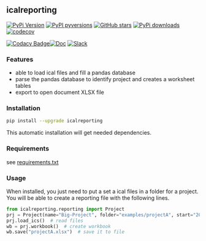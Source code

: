 icalreporting
-----

[![PyPi Version](https://img.shields.io/pypi/v/icalreporting.svg?style=flat)](https://pypi.org/project/icalreporting)
[![PyPI pyversions](https://img.shields.io/pypi/pyversions/icalreporting.svg?style=flat)](https://pypi.org/pypi/icalreporting/)
[![GitHub stars](https://img.shields.io/github/stars/jgressier/icalreporting.svg?style=flat&logo=github&label=Stars&logoColor=white)](https://github.com/jgressier/icalreporting)
[![PyPi downloads](https://img.shields.io/pypi/dm/icalreporting.svg?style=flat)](https://pypistats.org/packages/icalreporting)
[![codecov](https://img.shields.io/codecov/c/github/jgressier/icalreporting.svg?style=flat)](https://codecov.io/gh/jgressier/icalreporting)

[![Codacy Badge](https://app.codacy.com/project/badge/Grade/d32cf67a5fa242c88bb1568277f1d60e)](https://app.codacy.com/gh/jgressier/icalreporting/dashboard?utm_source=gh&utm_medium=referral&utm_content=&utm_campaign=Badge_grade)[![Doc](https://readthedocs.org/projects/icalreporting/badge/?version=latest)](https://readthedocs.org/projects/icalreporting/)
[![Slack](https://img.shields.io/static/v1?logo=slack&label=slack&message=contact&style=flat)](https://join.slack.com/t/isae-opendev/shared_invite/zt-obqywf6r-UUuHR4_hc5iTzyL5bFCwpw
)

### Features

- able to load ical files and fill a pandas database
- parse the pandas database to identify project and creates a worksheet tables
- export to open document XLSX file

### Installation

```bash
pip install --upgrade icalreporting
```
This automatic installation will get needed dependencies. 

### Requirements

see [requirements.txt](https://github.com/jgressier/icalreporting/blob/master/requirements.txt)

### Usage

When installed, you just need to put a set a ical files in a folder for a project. You will be able to create a reporting file with the following lines.

```python
from icalreporting.reporting import Project
prj = Project(name="Big-Project", folder="examples/projectA", start="2023-01-01", end="2024-01-01")
prj.load_ics()  # read files
wb = prj.workbook()  # create workbook
wb.save("projectA.xlsx")  # save it to file
```